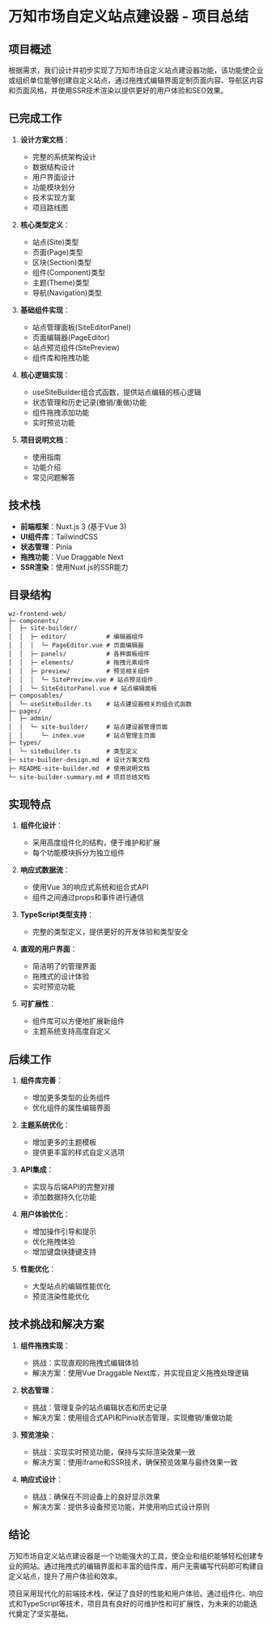 # 万知市场自定义站点建设器 - 项目总结

## 项目概述

根据需求，我们设计并初步实现了万知市场自定义站点建设器功能，该功能使企业或组织单位能够创建自定义站点，通过拖拽式编辑界面定制页面内容、导航区内容和页面风格，并使用SSR技术渲染以提供更好的用户体验和SEO效果。

## 已完成工作

1. **设计方案文档**：
   - 完整的系统架构设计
   - 数据结构设计
   - 用户界面设计
   - 功能模块划分
   - 技术实现方案
   - 项目路线图

2. **核心类型定义**：
   - 站点(Site)类型
   - 页面(Page)类型
   - 区块(Section)类型
   - 组件(Component)类型
   - 主题(Theme)类型
   - 导航(Navigation)类型

3. **基础组件实现**：
   - 站点管理面板(SiteEditorPanel)
   - 页面编辑器(PageEditor)
   - 站点预览组件(SitePreview)
   - 组件库和拖拽功能

4. **核心逻辑实现**：
   - useSiteBuilder组合式函数，提供站点编辑的核心逻辑
   - 状态管理和历史记录(撤销/重做)功能
   - 组件拖拽添加功能
   - 实时预览功能

5. **项目说明文档**：
   - 使用指南
   - 功能介绍
   - 常见问题解答

## 技术栈

- **前端框架**：Nuxt.js 3 (基于Vue 3)
- **UI组件库**：TailwindCSS
- **状态管理**：Pinia
- **拖拽功能**：Vue Draggable Next
- **SSR渲染**：使用Nuxt.js的SSR能力

## 目录结构

```
wz-frontend-web/
├─ components/
│  ├─ site-builder/
│  │  ├─ editor/           # 编辑器组件
│  │  │  └─ PageEditor.vue # 页面编辑器
│  │  ├─ panels/           # 各种面板组件
│  │  ├─ elements/         # 拖拽元素组件
│  │  ├─ preview/          # 预览相关组件
│  │  │  └─ SitePreview.vue # 站点预览组件
│  │  └─ SiteEditorPanel.vue # 站点编辑面板
├─ composables/
│  └─ useSiteBuilder.ts    # 站点建设器相关的组合式函数
├─ pages/
│  ├─ admin/
│  │  └─ site-builder/     # 站点建设器管理页面
│  │     └─ index.vue      # 站点管理主页面
├─ types/
│  └─ siteBuilder.ts       # 类型定义
├─ site-builder-design.md  # 设计方案文档
├─ README-site-builder.md  # 使用说明文档
└─ site-builder-summary.md # 项目总结文档
```

## 实现特点

1. **组件化设计**：
   - 采用高度组件化的结构，便于维护和扩展
   - 每个功能模块拆分为独立组件

2. **响应式数据流**：
   - 使用Vue 3的响应式系统和组合式API
   - 组件之间通过props和事件进行通信

3. **TypeScript类型支持**：
   - 完整的类型定义，提供更好的开发体验和类型安全

4. **直观的用户界面**：
   - 简洁明了的管理界面
   - 拖拽式的设计体验
   - 实时预览功能

5. **可扩展性**：
   - 组件库可以方便地扩展新组件
   - 主题系统支持高度自定义

## 后续工作

1. **组件库完善**：
   - 增加更多类型的业务组件
   - 优化组件的属性编辑界面

2. **主题系统优化**：
   - 增加更多的主题模板
   - 提供更丰富的样式自定义选项

3. **API集成**：
   - 实现与后端API的完整对接
   - 添加数据持久化功能

4. **用户体验优化**：
   - 增加操作引导和提示
   - 优化拖拽体验
   - 增加键盘快捷键支持

5. **性能优化**：
   - 大型站点的编辑性能优化
   - 预览渲染性能优化

## 技术挑战和解决方案

1. **组件拖拽实现**：
   - 挑战：实现直观的拖拽式编辑体验
   - 解决方案：使用Vue Draggable Next库，并实现自定义拖拽处理逻辑

2. **状态管理**：
   - 挑战：管理复杂的站点编辑状态和历史记录
   - 解决方案：使用组合式API和Pinia状态管理，实现撤销/重做功能

3. **预览渲染**：
   - 挑战：实现实时预览功能，保持与实际渲染效果一致
   - 解决方案：使用iframe和SSR技术，确保预览效果与最终效果一致

4. **响应式设计**：
   - 挑战：确保在不同设备上的良好显示效果
   - 解决方案：提供多设备预览功能，并使用响应式设计原则

## 结论

万知市场自定义站点建设器是一个功能强大的工具，使企业和组织能够轻松创建专业的网站。通过拖拽式的编辑界面和丰富的组件库，用户无需编写代码即可构建自定义站点，提升了用户体验和效率。

项目采用现代化的前端技术栈，保证了良好的性能和用户体验。通过组件化、响应式和TypeScript等技术，项目具有良好的可维护性和可扩展性，为未来的功能迭代奠定了坚实基础。 